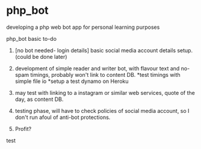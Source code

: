 # php_bot
developing a php web bot app for personal learning purposes

php_bot basic to-do

1. [no bot needed- login details] basic social media account details setup. (could be done later)

2. development of simple reader and writer bot, with flavour text and no-spam timings, probably won't link to content DB.
    *test timings with simple file io
    *setup a test dynamo on Heroku

3. may test with linking to a instagram or similar web services, quote of the day, as content DB.

4. testing phase, will have to check policies of social media account, so I don't run afoul of anti-bot protections.

5. Profit?

test
